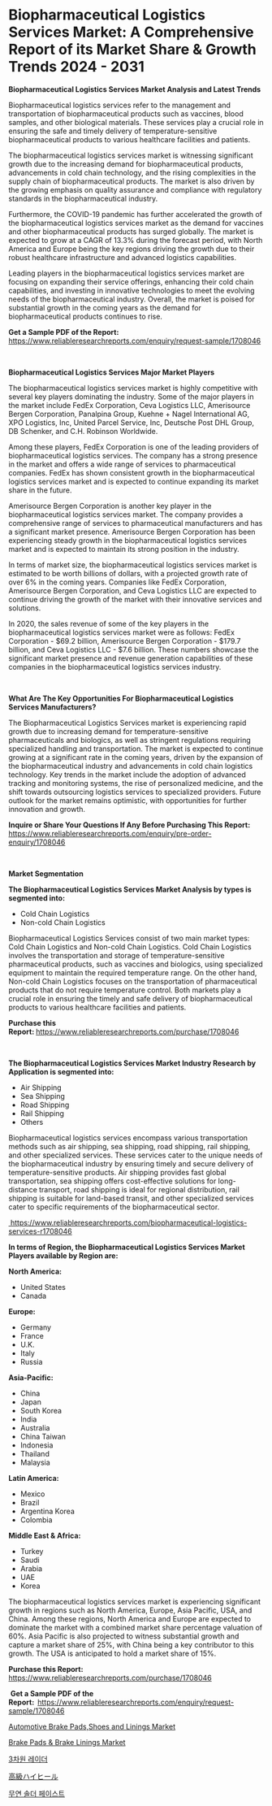 <p><h1>Biopharmaceutical Logistics Services Market: A Comprehensive Report of its Market Share & Growth Trends 2024 - 2031</h1></p><p><strong>Biopharmaceutical Logistics Services Market Analysis and Latest Trends</strong></p>
<p><p>Biopharmaceutical logistics services refer to the management and transportation of biopharmaceutical products such as vaccines, blood samples, and other biological materials. These services play a crucial role in ensuring the safe and timely delivery of temperature-sensitive biopharmaceutical products to various healthcare facilities and patients.</p><p>The biopharmaceutical logistics services market is witnessing significant growth due to the increasing demand for biopharmaceutical products, advancements in cold chain technology, and the rising complexities in the supply chain of biopharmaceutical products. The market is also driven by the growing emphasis on quality assurance and compliance with regulatory standards in the biopharmaceutical industry.</p><p>Furthermore, the COVID-19 pandemic has further accelerated the growth of the biopharmaceutical logistics services market as the demand for vaccines and other biopharmaceutical products has surged globally. The market is expected to grow at a CAGR of 13.3% during the forecast period, with North America and Europe being the key regions driving the growth due to their robust healthcare infrastructure and advanced logistics capabilities.</p><p>Leading players in the biopharmaceutical logistics services market are focusing on expanding their service offerings, enhancing their cold chain capabilities, and investing in innovative technologies to meet the evolving needs of the biopharmaceutical industry. Overall, the market is poised for substantial growth in the coming years as the demand for biopharmaceutical products continues to rise.</p></p>
<p><strong>Get a Sample PDF of the Report:&nbsp;</strong> <a href="https://www.reliableresearchreports.com/enquiry/request-sample/1708046">https://www.reliableresearchreports.com/enquiry/request-sample/1708046</a></p>
<p>&nbsp;</p>
<p><strong>Biopharmaceutical Logistics Services Major Market Players</strong></p>
<p><p>The biopharmaceutical logistics services market is highly competitive with several key players dominating the industry. Some of the major players in the market include FedEx Corporation, Ceva Logistics LLC, Amerisource Bergen Corporation, Panalpina Group, Kuehne + Nagel International AG, XPO Logistics, Inc, United Parcel Service, Inc, Deutsche Post DHL Group, DB Schenker, and C.H. Robinson Worldwide.</p><p>Among these players, FedEx Corporation is one of the leading providers of biopharmaceutical logistics services. The company has a strong presence in the market and offers a wide range of services to pharmaceutical companies. FedEx has shown consistent growth in the biopharmaceutical logistics services market and is expected to continue expanding its market share in the future.</p><p>Amerisource Bergen Corporation is another key player in the biopharmaceutical logistics services market. The company provides a comprehensive range of services to pharmaceutical manufacturers and has a significant market presence. Amerisource Bergen Corporation has been experiencing steady growth in the biopharmaceutical logistics services market and is expected to maintain its strong position in the industry.</p><p>In terms of market size, the biopharmaceutical logistics services market is estimated to be worth billions of dollars, with a projected growth rate of over 6% in the coming years. Companies like FedEx Corporation, Amerisource Bergen Corporation, and Ceva Logistics LLC are expected to continue driving the growth of the market with their innovative services and solutions.</p><p>In 2020, the sales revenue of some of the key players in the biopharmaceutical logistics services market were as follows: FedEx Corporation - $69.2 billion, Amerisource Bergen Corporation - $179.7 billion, and Ceva Logistics LLC - $7.6 billion. These numbers showcase the significant market presence and revenue generation capabilities of these companies in the biopharmaceutical logistics services industry.</p></p>
<p>&nbsp;</p>
<p><strong>What Are The Key Opportunities For Biopharmaceutical Logistics Services Manufacturers?</strong></p>
<p><p>The Biopharmaceutical Logistics Services market is experiencing rapid growth due to increasing demand for temperature-sensitive pharmaceuticals and biologics, as well as stringent regulations requiring specialized handling and transportation. The market is expected to continue growing at a significant rate in the coming years, driven by the expansion of the biopharmaceutical industry and advancements in cold chain logistics technology. Key trends in the market include the adoption of advanced tracking and monitoring systems, the rise of personalized medicine, and the shift towards outsourcing logistics services to specialized providers. Future outlook for the market remains optimistic, with opportunities for further innovation and growth.</p></p>
<p><strong>Inquire or Share Your Questions If Any Before Purchasing This Report:</strong> <a href="https://www.reliableresearchreports.com/enquiry/pre-order-enquiry/1708046">https://www.reliableresearchreports.com/enquiry/pre-order-enquiry/1708046</a></p>
<p>&nbsp;</p>
<p><strong>Market Segmentation</strong></p>
<p><strong>The Biopharmaceutical Logistics Services Market Analysis by types is segmented into:</strong></p>
<p><ul><li>Cold Chain Logistics</li><li>Non-cold Chain Logistics</li></ul></p>
<p><p>Biopharmaceutical Logistics Services consist of two main market types: Cold Chain Logistics and Non-cold Chain Logistics. Cold Chain Logistics involves the transportation and storage of temperature-sensitive pharmaceutical products, such as vaccines and biologics, using specialized equipment to maintain the required temperature range. On the other hand, Non-cold Chain Logistics focuses on the transportation of pharmaceutical products that do not require temperature control. Both markets play a crucial role in ensuring the timely and safe delivery of biopharmaceutical products to various healthcare facilities and patients.</p></p>
<p><strong>Purchase this Report:&nbsp;</strong><a href="https://www.reliableresearchreports.com/purchase/1708046">https://www.reliableresearchreports.com/purchase/1708046</a></p>
<p>&nbsp;</p>
<p><strong>The Biopharmaceutical Logistics Services Market Industry Research by Application is segmented into:</strong></p>
<p><ul><li>Air Shipping</li><li>Sea Shipping</li><li>Road Shipping</li><li>Rail Shipping</li><li>Others</li></ul></p>
<p><p>Biopharmaceutical logistics services encompass various transportation methods such as air shipping, sea shipping, road shipping, rail shipping, and other specialized services. These services cater to the unique needs of the biopharmaceutical industry by ensuring timely and secure delivery of temperature-sensitive products. Air shipping provides fast global transportation, sea shipping offers cost-effective solutions for long-distance transport, road shipping is ideal for regional distribution, rail shipping is suitable for land-based transit, and other specialized services cater to specific requirements of the biopharmaceutical sector.</p></p>
<p><a href="https://www.reliableresearchreports.com/biopharmaceutical-logistics-services-r1708046">&nbsp;https://www.reliableresearchreports.com/biopharmaceutical-logistics-services-r1708046</a></p>
<p><strong>In terms of Region, the Biopharmaceutical Logistics Services Market Players available by Region are:</strong></p>
<p>
    <p> <strong> North America: </strong>
        <ul>
            <li>United States</li>
            <li>Canada</li>
        </ul>
        </p> 
    <p> <strong> Europe: </strong>
        <ul>
            <li>Germany</li>
            <li>France</li>
            <li>U.K.</li>
            <li>Italy</li>
            <li>Russia</li>
        </ul>
        </p> 
    <p> <strong> Asia-Pacific: </strong>
        <ul>
            <li>China</li>
            <li>Japan</li>
            <li>South Korea</li>
            <li>India</li>
            <li>Australia</li>
            <li>China Taiwan</li>
            <li>Indonesia</li>
            <li>Thailand</li>
            <li>Malaysia</li>
        </ul>
        </p> 
    <p> <strong> Latin America: </strong>
        <ul>
            <li>Mexico</li>
            <li>Brazil</li>
            <li>Argentina Korea</li>
            <li>Colombia</li>
        </ul>
        </p> 
    <p> <strong> Middle East & Africa: </strong>
        <ul>
            <li>Turkey</li>
            <li>Saudi</li>
            <li>Arabia</li>
            <li>UAE</li>
            <li>Korea</li>
        </ul>
    </p>
    </p>
<p><p>The biopharmaceutical logistics services market is experiencing significant growth in regions such as North America, Europe, Asia Pacific, USA, and China. Among these regions, North America and Europe are expected to dominate the market with a combined market share percentage valuation of 60%. Asia Pacific is also projected to witness substantial growth and capture a market share of 25%, with China being a key contributor to this growth. The USA is anticipated to hold a market share of 15%.</p></p>
<p><strong>Purchase this Report: </strong><a href="https://www.reliableresearchreports.com/purchase/1708046">https://www.reliableresearchreports.com/purchase/1708046</a></p>
<p>&nbsp;<strong>Get a Sample PDF of the Report:&nbsp;&nbsp;</strong><a href="https://www.reliableresearchreports.com/enquiry/request-sample/1708046">https://www.reliableresearchreports.com/enquiry/request-sample/1708046</a></p>
<p><strong></strong></p>
<p><p><a href="https://github.com/gladysalidde/Market-Research-Report-List-1/blob/main/automotive-brake-padsshoes-and-linings-market.md">Automotive Brake Pads,Shoes and Linings Market</a></p><p><a href="https://github.com/pizolina/Market-Research-Report-List-4/blob/main/brake-pads-brake-linings-market.md">Brake Pads & Brake Linings Market</a></p><p><a href="https://github.com/crfsywufhm81415/Market-Research-Report-List-2/blob/main/457713997070.md">3차원 레이더</a></p><p><a href="https://github.com/deonnorth8/Market-Research-Report-List-1/blob/main/5138606103588.md">高級ハイヒール</a></p><p><a href="https://github.com/DavidCarter19662022/Market-Research-Report-List-1/blob/main/577925497069.md">무연 솔더 페이스트</a></p></p>